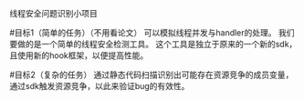 线程安全问题识别小项目

#目标1（简单的任务）（不用看论文）
可以模拟线程并发与handler的处理。
我们要做的是一个简单的线程安全检测工具。
这个工具是独立于原来的一个新的sdk，且使用新的hook框架，以便提高性能。

#目标2（复杂的任务）
通过静态代码扫描识别出可能存在资源竞争的成员变量，通过sdk触发资源竞争，以此来验证bug的有效性。